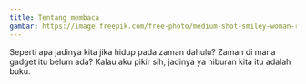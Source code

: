 ```yaml
---
title: Tentang membaca
gambar: https://image.freepik.com/free-photo/medium-shot-smiley-woman-reading_23-2148294092.jpg
---
```

Seperti apa jadinya kita jika hidup pada zaman dahulu? Zaman di mana gadget itu belum ada? Kalau aku pikir sih, jadinya ya hiburan kita itu adalah buku.
